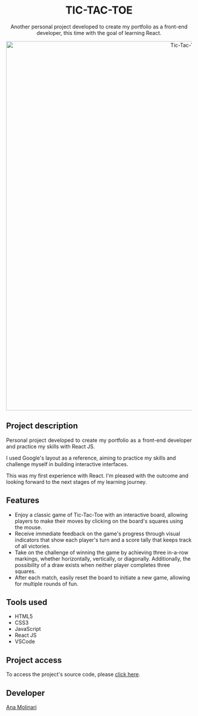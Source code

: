 <h1 align="center">TIC-TAC-TOE</h1>

<p align="center">
Another personal project developed to create my portfolio as a front-end developer, this time with the goal of learning React.
<div align="center">
    <img width="1000" alt="Tic-Tac-Toe image" src="https://github.com/anamolinari/tic-tac-toe/assets/121121296/6c15cfd0-3e9f-4208-80fb-bd1d5dc72d67">
</div>

## Project description

<p align="justify">
Personal project developed to create my portfolio as a front-end developer and practice my skills with React JS.

I used Google's layout as a reference, aiming to practice my skills and challenge myself in building interactive interfaces.

This was my first experience with React. I'm pleased with the outcome and looking forward to the next stages of my learning journey.

## Features

- Enjoy a classic game of Tic-Tac-Toe with an interactive board, allowing players to make their moves by clicking on the board's squares using the mouse.
- Receive immediate feedback on the game's progress through visual indicators that show each player's turn and a score tally that keeps track of all victories.
- Take on the challenge of winning the game by achieving three in-a-row markings, whether horizontally, vertically, or diagonally. Additionally, the possibility of a draw exists when neither player completes three squares.
- After each match, easily reset the board to initiate a new game, allowing for multiple rounds of fun.

## Tools used

- HTML5
- CSS3
- JavaScript
- React JS
- VSCode

###

## Project access

To access the project's source code, please [click here](https://vercel.com/anamolinari/tic-tac-toe).

## Developer
[Ana Molinari](https://www.linkedin.com/in/anahmolinari/)

